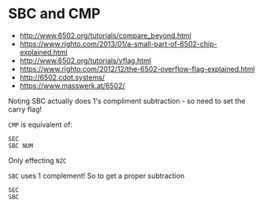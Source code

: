 # SBC and CMP

* http://www.6502.org/tutorials/compare_beyond.html
* https://www.righto.com/2013/01/a-small-part-of-6502-chip-explained.html
* http://www.6502.org/tutorials/vflag.html
* https://www.righto.com/2012/12/the-6502-overflow-flag-explained.html
* http://6502.cdot.systems/
* https://www.masswerk.at/6502/

Noting SBC actually does 1's compliment subtraction - so need to set the carry flag!

`CMP` is equivalent of:

```
SEC
SBC NUM
```

Only effecting `NZC`

`SBC` uses 1 complement!  So to get a proper subtraction

```
SEC
SBC
```



  